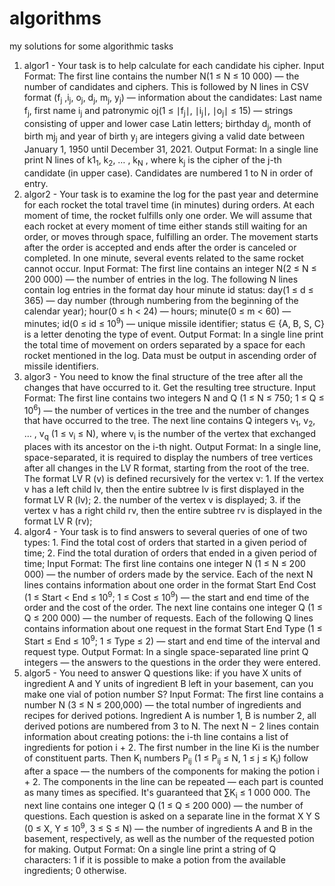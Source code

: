 # algorithms
my solutions for some algorithmic tasks
1) algor1 - Your task is to help calculate for each candidate his cipher. 
Input Format:
The first line contains the number N(1 ≤ N ≤ 10 000) — the number of candidates and ciphers.
This is followed by N lines in CSV format (f<sub>j</sub> ,i<sub>j</sub>, o<sub>j</sub>, d<sub>j</sub>, m<sub>j</sub>, y<sub>j</sub>) — information about the candidates: Last name f<sub>j</sub>, first name i<sub>j</sub> and patronymic oj(1 ≤ ∣f<sub>j</sub>∣, ∣i<sub>j</sub>∣, ∣o<sub>j</sub>∣ ≤ 15) — strings consisting of upper and lower case Latin letters; birthday d<sub>j</sub>, month of birth mj<sub>j</sub> and year of birth y<sub>j</sub> are integers giving a valid date between January 1, 1950 until December 31, 2021.
Output Format:
In a single line print N lines of k1<sub>1</sub>, k<sub>2</sub>, … , k<sub>N</sub> , where k<sub>j</sub> is the cipher of the j-th candidate (in upper case). Candidates are numbered 1 to N in order of entry.
2) algor2 - Your task is to examine the log for the past year and determine for each rocket the total travel time (in minutes) during orders. At each moment of time, the rocket fulfills only one order. We will assume that each rocket at every moment of time either stands still waiting for an order, or moves through space, fulfilling an order. The movement starts after the order is accepted and ends after the order is canceled or completed. In one minute, several events related to the same rocket cannot occur.
Input Format:
The first line contains an integer N(2 ≤ N ≤ 200 000) — the number of entries in the log. The following N lines contain log entries in the format day hour minute id status: day(1 ≤ d ≤ 365) — day number (through numbering from the beginning of the calendar year); hour(0 ≤ h < 24) — hours; minute(0 ≤ m < 60) — minutes; id(0 ≤ id ≤ 10<sup>9</sup>) — unique missile identifier; status ∈ {A, B, S, C} is a letter denoting the type of event.
Output Format:
In a single line print the total time of movement on orders separated by a space for each rocket mentioned in the log. Data must be output in ascending order of missile identifiers.
3) algor3 - You need to know the final structure of the tree after all the changes that have occurred to it. Get the resulting tree structure.
Input Format:
The first line contains two integers N and Q (1 ≤ N ≤ 750; 1 ≤ Q ≤ 10<sup>6</sup>) — the number of vertices in the tree and the number of changes that have occurred to the tree. The next line contains Q integers v<sub>1</sub>, v<sub>2</sub>, … , v<sub>q</sub> (1 ≤ v<sub>i</sub> ≤ N), where v<sub>i</sub> is the number of the vertex that exchanged places with its ancestor on the i-th night.
Output Format:
In a single line, space-separated, it is required to display the numbers of tree vertices after all changes in the LV R format, starting from the root of the tree.
The format LV R (v) is defined recursively for the vertex v: 1. If the vertex v has a left child lv, then the entire subtree lv is first displayed in the format LV R (lv); 2. the number of the vertex v is displayed; 3. if the vertex v has a right child rv, then the entire subtree rv is displayed in the format LV R (rv);
4) algor4 - Your task is to find answers to several queries of one of two types: 1. Find the total cost of orders that started in a given period of time; 2. Find the total duration of orders that ended in a given period of time;
Input Format:
The first line contains one integer N (1 ≤ N ≤ 200 000) — the number of orders made by the service. Each of the next N lines contains information about one order in the format Start End Cost (1 ≤ Start < End ≤ 10<sup>9</sup>; 1 ≤ Cost ≤ 10<sup>9</sup>) — the start and end time of the order and the cost of the order. The next line contains one integer Q (1 ≤ Q ≤ 200 000) — the number of requests. Each of the following Q lines contains information about one request in the format Start End Type (1 ≤ Start ≤ End ≤ 10<sup>9</sup>; 1 ≤ Type ≤ 2) — start and end time of the interval and request type.
Output Format:
In a single space-separated line print Q integers — the answers to the questions in the order they were entered.
5) algor5 - You need to answer Q questions like: if you have X units of ingredient A and Y units of ingredient B left in your basement, can you make one vial of potion number S?
Input Format:
The first line contains a number N (3 ≤ N ≤ 200,000) — the total number of ingredients and recipes for derived potions. Ingredient A is number 1, B is number 2, all derived potions are numbered from 3 to N. The next N − 2 lines contain information about creating potions: the i-th line contains a list of ingredients for potion i + 2. The first number in the line Ki is the number of constituent parts. Then K<sub>i</sub> numbers P<sub>ij</sub> (1 ≤ P<sub>ij</sub> ≤ N, 1 ≤ j ≤ K<sub>i</sub>) follow after a space — the numbers of the components for making the potion i + 2. The components in the line can be repeated — each part is counted as many times as specified. It's guaranteed that ∑K<sub>i</sub> ≤ 1 000 000. The next line contains one integer Q (1 ≤ Q ≤ 200 000) — the number of questions. Each question is asked on a separate line in the format X Y S (0 ≤ X, Y ≤ 10<sup>9</sup>, 3 ≤ S ≤ N) — the number of ingredients A and B in the basement, respectively, as well as the number of the requested potion for making.
Output Format:
On a single line print a string of Q characters: 1 if it is possible to make a potion from the available ingredients; 0 otherwise.
